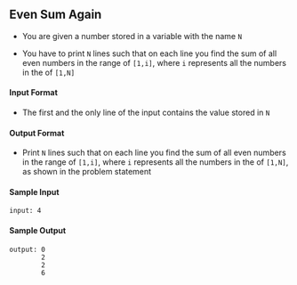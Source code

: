 ## **Even Sum Again**

- You are given a number stored in a variable with the name `N`

- You have to print `N` lines such that on each line you find the sum of all even numbers in the range of `[1,i]`, where `i` represents all the numbers in the of `[1,N]`

#### **Input Format**

- The first and the only line of the input contains the value stored in `N`

#### **Output Format**

- Print `N` lines such that on each line you find the sum of all even numbers in the range of `[1,i]`, where `i` represents all the numbers in the of `[1,N]`, as shown in the problem statement

#### **Sample Input**
    input: 4

#### **Sample Output**
    output: 0
            2
            2
            6
